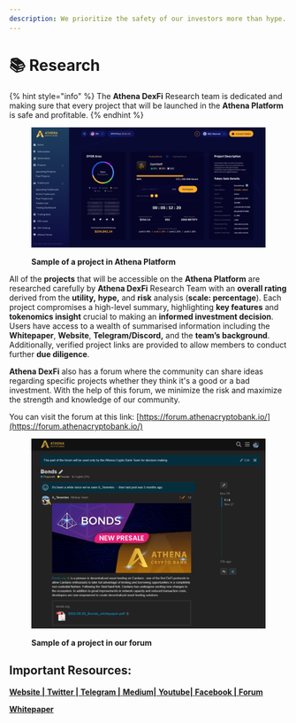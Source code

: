 ```yaml
---
description: We prioritize the safety of our investors more than hype.
---
```


# 📚 Research

{% hint style="info" %}
The **Athena DexFi** Research team is dedicated and making sure that every project that will be launched in the **Athena Platform** is safe and profitable.
{% endhint %}

<figure><img src="../.gitbook/assets/Research.PNG" alt=""><figcaption><p><strong>Sample of a project in Athena Platform</strong></p></figcaption></figure>

All of the **projects** that will be accessible on the **Athena Platform** are researched carefully by **Athena DexFi** Research Team with an **overall rating** derived from the **utility,** **hype,** and **risk** analysis (**scale: percentage**). Each project compromises a high-level summary, highlighting **key features** and **tokenomics insight** crucial to making an **informed investment decision**. Users have access to a wealth of summarised information including the **Whitepaper**, **Website**, **Telegram/Discord,** and the **team’s background**. Additionally, verified project links are provided to allow members to conduct further **due diligence**.&#x20;



**Athena DexFi** also has a forum where the community can share ideas regarding specific projects whether they think it's a good or a bad investment. With the help of this forum, we minimize the risk and maximize the strength and knowledge of our community.

You can visit the forum at this link: [https://forum.athenacryptobank.io/](https://forum.athenacryptobank.io/)

<figure><img src="../.gitbook/assets/forum.PNG" alt=""><figcaption><p><strong>Sample of a project in our forum</strong></p></figcaption></figure>



## Important Resources:

[**Website |** ](https://athenadexfi.io/)[**Twitter |** ](https://twitter.com/AthenaDexFi)[**Telegram |** ](https://t.me/AthenaCryptoBankGroup)[**Medium|** ](https://medium.com/@AthenaDexFi)[**Youtube|** ](https://www.youtube.com/@AthenaDexFi)[**Facebook |**  ](https://www.facebook.com/AthenaDexFi)[**Forum**](https://forum.athenacryptobank.io/)

[**Whitepaper**](https://athenacryptobank.io/doc/WHITEPAPER\_ATHENA\_CRYPTO\_BANK.pdf)

